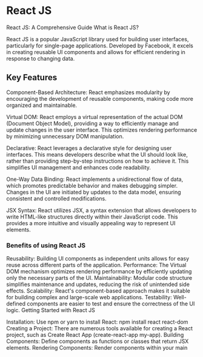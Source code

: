 # React JS
React JS: A Comprehensive Guide
What is React JS?

React JS is a popular JavaScript library used for building user interfaces, particularly for single-page applications. Developed by Facebook, it excels in creating reusable UI components and allows for efficient rendering in response to changing data.

## Key Features

Component-Based Architecture: React emphasizes modularity by encouraging the development of reusable components, making code more organized and maintainable.

Virtual DOM: React employs a virtual representation of the actual DOM (Document Object Model), providing a way to efficiently manage and update changes in the user interface. This optimizes rendering performance by minimizing unnecessary DOM manipulation.

Declarative: React leverages a declarative style for designing user interfaces. This means developers describe what the UI should look like, rather than providing step-by-step instructions on how to achieve it. This simplifies UI management and enhances code readability.

One-Way Data Binding: React implements a unidirectional flow of data, which promotes predictable behavior and makes debugging simpler. Changes in the UI are initiated by updates to the data model, ensuring consistent and controlled modifications.

JSX Syntax: React utilizes JSX, a syntax extension that allows developers to write HTML-like structures directly within their JavaScript code. This provides a more intuitive and visually appealing way to represent UI elements.

### Benefits of using React JS

Reusability: Building UI components as independent units allows for easy reuse across different parts of the application.
Performance: The Virtual DOM mechanism optimizes rendering performance by efficiently updating only the necessary parts of the UI.
Maintainability: Modular code structure simplifies maintenance and updates, reducing the risk of unintended side effects.
Scalability: React's component-based approach makes it suitable for building complex and large-scale web applications.
Testability: Well-defined components are easier to test and ensure the correctness of the UI logic.
Getting Started with React JS

Installation: Use npm or yarn to install React: npm install react react-dom
Creating a Project: There are numerous tools available for creating a React project, such as Create React App (create-react-app my-app).
Building Components: Define components as functions or classes that return JSX elements.
Rendering Components: Render components within your main
